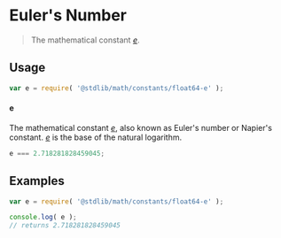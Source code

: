 Euler's Number
===

> The mathematical constant [*e*][e].

<!-- <usage> -->
## Usage

``` javascript
var e = require( '@stdlib/math/constants/float64-e' );
```

#### e

The mathematical constant [*e*][e], also known as Euler's number or Napier's constant. [*e*][e] is the base of the natural logarithm.

``` javascript
e === 2.718281828459045;
```

<!-- </usage> -->


<!-- <examples> -->
## Examples

``` javascript
var e = require( '@stdlib/math/constants/float64-e' );

console.log( e );
// returns 2.718281828459045
```

<!-- </examples> -->


<!-- <links> -->
[e]: https://en.wikipedia.org/wiki/E_(mathematical_constant)
<!-- </links> -->
